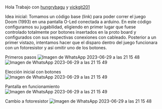 Hola
Trabajo con [hungrybagu](http://github.com/hungrybagu) y [vickgit201](http://github.com/vickgit201)

Idea inicial:
Tomamos un código base (link) para poder correr el juego Doom (1993) en una pantalla O-Led conectada a arduino. En este código configuramos su jugabilidad, eligiendo en primer lugar que fuese controlado totalmente por botones insertados en la proto board y configurados con sus respectivas conexiones con cableado. Posterior a un primer vistazo, intentamos hacer que el disparo dentro del juego funcionara con un fotoresistor y así omitir uno de los botones. 

Primeros pasos
![Imagen de WhatsApp 2023-06-29 a las 21 15 48](https://github.com/querunina/aud5i022-2023-1/assets/128185880/1f25b222-b66a-4be5-8975-08cefc88138c)
![Imagen de WhatsApp 2023-06-29 a las 21 15 49](https://github.com/querunina/aud5i022-2023-1/assets/128185880/47257d20-ac95-4d46-a578-28183b4c62f4)


Elección inicial con botones
![Imagen de WhatsApp 2023-06-29 a las 21 15 49](https://github.com/querunina/aud5i022-2023-1/assets/128185880/3d895cab-b889-4b7b-8d6d-b78bbd21cd3e)

Pantalla en funcionamiento
![Imagen de WhatsApp 2023-06-29 a las 21 15 49](https://github.com/querunina/aud5i022-2023-1/assets/128185880/3b6f527f-bc83-4cf0-b2b3-128863471002)

Cambio a fotoresistor
![Imagen de WhatsApp 2023-06-29 a las 21 15 48](https://github.com/querunina/aud5i022-2023-1/assets/128185880/d48d4811-a2f7-4c87-a02b-0a25881bf99a)

